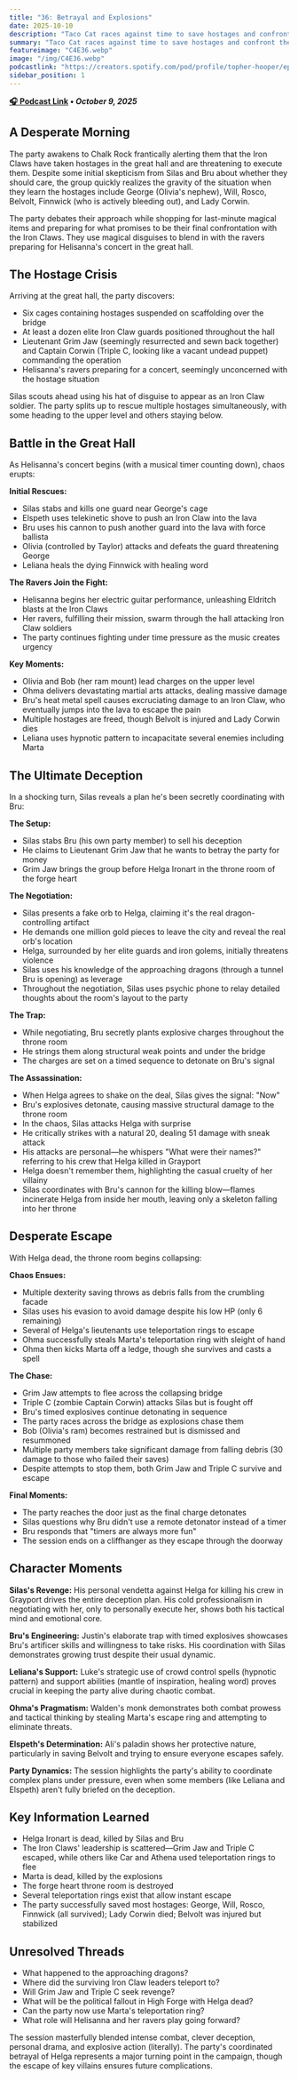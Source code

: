 ```yaml
---
title: "36: Betrayal and Explosions"
date: 2025-10-10
description: "Taco Cat races against time to save hostages and confront the Iron Claws in a deadly showdown."
summary: "Taco Cat races against time to save hostages and confront the Iron Claws in a deadly showdown."
featureimage: "C4E36.webp"
image: "/img/C4E36.webp"
podcastlink: "https://creators.spotify.com/pod/profile/topher-hooper/episodes/C4E36-October-10-e39d26s"
sidebar_position: 1
---
```


**[🎧 Podcast Link](https://creators.spotify.com/pod/profile/topher-hooper/episodes/C4E36-October-10-e39d26s) • *October 9, 2025***

## A Desperate Morning

The party awakens to Chalk Rock frantically alerting them that the Iron Claws have taken hostages in the great hall and are threatening to execute them. Despite some initial skepticism from Silas and Bru about whether they should care, the group quickly realizes the gravity of the situation when they learn the hostages include George (Olivia's nephew), Will, Rosco, Belvolt, Finnwick (who is actively bleeding out), and Lady Corwin.

The party debates their approach while shopping for last-minute magical items and preparing for what promises to be their final confrontation with the Iron Claws. They use magical disguises to blend in with the ravers preparing for Helisanna's concert in the great hall.

## The Hostage Crisis

Arriving at the great hall, the party discovers:
- Six cages containing hostages suspended on scaffolding over the bridge
- At least a dozen elite Iron Claw guards positioned throughout the hall
- Lieutenant Grim Jaw (seemingly resurrected and sewn back together) and Captain Corwin (Triple C, looking like a vacant undead puppet) commanding the operation
- Helisanna's ravers preparing for a concert, seemingly unconcerned with the hostage situation

Silas scouts ahead using his hat of disguise to appear as an Iron Claw soldier. The party splits up to rescue multiple hostages simultaneously, with some heading to the upper level and others staying below.

## Battle in the Great Hall

As Helisanna's concert begins (with a musical timer counting down), chaos erupts:

**Initial Rescues:**
- Silas stabs and kills one guard near George's cage
- Elspeth uses telekinetic shove to push an Iron Claw into the lava
- Bru uses his cannon to push another guard into the lava with force ballista
- Olivia (controlled by Taylor) attacks and defeats the guard threatening George
- Leliana heals the dying Finnwick with healing word

**The Ravers Join the Fight:**
- Helisanna begins her electric guitar performance, unleashing Eldritch blasts at the Iron Claws
- Her ravers, fulfilling their mission, swarm through the hall attacking Iron Claw soldiers
- The party continues fighting under time pressure as the music creates urgency

**Key Moments:**
- Olivia and Bob (her ram mount) lead charges on the upper level
- Ohma delivers devastating martial arts attacks, dealing massive damage
- Bru's heat metal spell causes excruciating damage to an Iron Claw, who eventually jumps into the lava to escape the pain
- Multiple hostages are freed, though Belvolt is injured and Lady Corwin dies
- Leliana uses hypnotic pattern to incapacitate several enemies including Marta

## The Ultimate Deception

In a shocking turn, Silas reveals a plan he's been secretly coordinating with Bru:

**The Setup:**
- Silas stabs Bru (his own party member) to sell his deception
- He claims to Lieutenant Grim Jaw that he wants to betray the party for money
- Grim Jaw brings the group before Helga Ironart in the throne room of the forge heart

**The Negotiation:**
- Silas presents a fake orb to Helga, claiming it's the real dragon-controlling artifact
- He demands one million gold pieces to leave the city and reveal the real orb's location
- Helga, surrounded by her elite guards and iron golems, initially threatens violence
- Silas uses his knowledge of the approaching dragons (through a tunnel Bru is opening) as leverage
- Throughout the negotiation, Silas uses psychic phone to relay detailed thoughts about the room's layout to the party

**The Trap:**
- While negotiating, Bru secretly plants explosive charges throughout the throne room
- He strings them along structural weak points and under the bridge
- The charges are set on a timed sequence to detonate on Bru's signal

**The Assassination:**
- When Helga agrees to shake on the deal, Silas gives the signal: "Now"
- Bru's explosives detonate, causing massive structural damage to the throne room
- In the chaos, Silas attacks Helga with surprise
- He critically strikes with a natural 20, dealing 51 damage with sneak attack
- His attacks are personal—he whispers "What were their names?" referring to his crew that Helga killed in Grayport
- Helga doesn't remember them, highlighting the casual cruelty of her villainy
- Silas coordinates with Bru's cannon for the killing blow—flames incinerate Helga from inside her mouth, leaving only a skeleton falling into her throne

## Desperate Escape

With Helga dead, the throne room begins collapsing:

**Chaos Ensues:**
- Multiple dexterity saving throws as debris falls from the crumbling facade
- Silas uses his evasion to avoid damage despite his low HP (only 6 remaining)
- Several of Helga's lieutenants use teleportation rings to escape
- Ohma successfully steals Marta's teleportation ring with sleight of hand
- Ohma then kicks Marta off a ledge, though she survives and casts a spell

**The Chase:**
- Grim Jaw attempts to flee across the collapsing bridge
- Triple C (zombie Captain Corwin) attacks Silas but is fought off
- Bru's timed explosives continue detonating in sequence
- The party races across the bridge as explosions chase them
- Bob (Olivia's ram) becomes restrained but is dismissed and resummoned
- Multiple party members take significant damage from falling debris (30 damage to those who failed their saves)
- Despite attempts to stop them, both Grim Jaw and Triple C survive and escape

**Final Moments:**
- The party reaches the door just as the final charge detonates
- Silas questions why Bru didn't use a remote detonator instead of a timer
- Bru responds that "timers are always more fun"
- The session ends on a cliffhanger as they escape through the doorway

## Character Moments

**Silas's Revenge:** His personal vendetta against Helga for killing his crew in Grayport drives the entire deception plan. His cold professionalism in negotiating with her, only to personally execute her, shows both his tactical mind and emotional core.

**Bru's Engineering:** Justin's elaborate trap with timed explosives showcases Bru's artificer skills and willingness to take risks. His coordination with Silas demonstrates growing trust despite their usual dynamic.

**Leliana's Support:** Luke's strategic use of crowd control spells (hypnotic pattern) and support abilities (mantle of inspiration, healing word) proves crucial in keeping the party alive during chaotic combat.

**Ohma's Pragmatism:** Walden's monk demonstrates both combat prowess and tactical thinking by stealing Marta's escape ring and attempting to eliminate threats.

**Elspeth's Determination:** Ali's paladin shows her protective nature, particularly in saving Belvolt and trying to ensure everyone escapes safely.

**Party Dynamics:** The session highlights the party's ability to coordinate complex plans under pressure, even when some members (like Leliana and Elspeth) aren't fully briefed on the deception.

## Key Information Learned

- Helga Ironart is dead, killed by Silas and Bru
- The Iron Claws' leadership is scattered—Grim Jaw and Triple C escaped, while others like Car and Athena used teleportation rings to flee
- Marta is dead, killed by the explosions
- The forge heart throne room is destroyed
- Several teleportation rings exist that allow instant escape
- The party successfully saved most hostages: George, Will, Rosco, Finnwick (all survived); Lady Corwin died; Belvolt was injured but stabilized

## Unresolved Threads

- What happened to the approaching dragons?
- Where did the surviving Iron Claw leaders teleport to?
- Will Grim Jaw and Triple C seek revenge?
- What will be the political fallout in High Forge with Helga dead?
- Can the party now use Marta's teleportation ring?
- What role will Helisanna and her ravers play going forward?

The session masterfully blended intense combat, clever deception, personal drama, and explosive action (literally). The party's coordinated betrayal of Helga represents a major turning point in the campaign, though the escape of key villains ensures future complications.